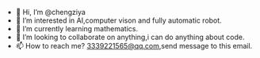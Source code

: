 - 👋 Hi, I’m @chengziya
- 👀 I’m interested in AI,computer vison and fully automatic robot.
- 🌱 I’m currently learning mathematics.
- 💞️ I’m looking to collaborate on anything,i can do anything about code.
- 📫 How to reach me? 3339221565@qq.com,send message to this email.

<!---
chengziya/chengziya is a ✨ special ✨ repository because its `README.md` (this file) appears on your GitHub profile.
You can click the Preview link to take a look at your changes.
--->

